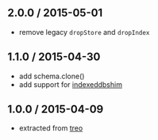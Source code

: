 ## 2.0.0 / 2015-05-01

* remove legacy `dropStore` and `dropIndex`

## 1.1.0 / 2015-04-30

* add schema.clone()
* add support for [indexeddbshim](https://github.com/axemclion/IndexedDBShim)

## 1.0.0 / 2015-04-09

* extracted from [treo](http://treojs.com)
